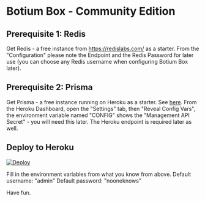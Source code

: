 # Botium Box - Community Edition

## Prerequisite 1: Redis

Get Redis - a free instance from https://redislabs.com/ as a starter. From the "Configuration" please note the Endpoint and the Redis Password for later use (you can choose any Redis username when configuring Botium Box later).

## Prerequisite 2: Prisma

Get Prisma - a free instance running on Heroku as a starter. See [here](https://www.prisma.io/blog/heroku-integration-homihof6eifi). From the Heroku Dashboard, open the "Settings" tab, then "Reveal Config Vars", the environment variable named "CONFIG" shows the "Management API Secret" - you will need this later. The Heroku endpoint is required later as well.

## Deploy to Heroku

[![Deploy](https://www.herokucdn.com/deploy/button.svg)](https://heroku.com/deploy)

Fill in the environment variables from what you know from above. 
Default username: "admin"
Default password: "nooneknows"

Have fun.
